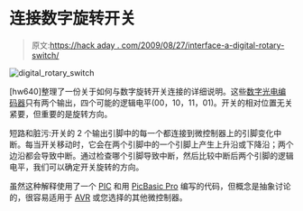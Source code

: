 # 连接数字旋转开关

> 原文:[https://hack aday . com/2009/08/27/interface-a-digital-rotary-switch/](https://hackaday.com/2009/08/27/nterfacing-a-digital-rotary-switch/)

![digital_rotary_switch](../Images/2ad81fe16041160b921f2e10850ef6ea.png "digital_rotary_switch")

[hw640]整理了一份关于如何与数字旋转开关连接的详细说明。这些[数字光电编码器](http://search.digikey.com/scripts/DkSearch/dksus.dll?lang=en&site=US&WT.z_homepage_link=hp_go_button&KeyWords=61C22-01-04-02&x=0&y=0)只有两个输出，四个可能的逻辑电平(00，10，11，01)。开关的相对位置无关紧要，但重要的是旋转方向。

短路和脏污:开关的 2 个输出引脚中的每一个都连接到微控制器上的引脚变化中断。每当开关移动时，它会在两个引脚中的一个引脚上产生上升沿或下降沿；两个边沿都会导致中断。通过检查哪个引脚导致中断，然后比较中断后两个引脚的逻辑电平，我们可以确定开关旋转的方向。

虽然这种解释使用了一个 [PIC](http://www.microchip.com) 和用 [PicBasic Pro](http://www.melabs.com/products/pbp.htm) 编写的代码，但概念是抽象讨论的，很容易适用于 [AVR](http://hackaday.com/2009/01/18/attiny-breadboard-headers/) 或您选择的其他微控制器。